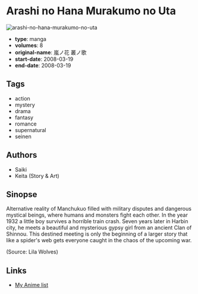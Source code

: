 # Arashi no Hana Murakumo no Uta

![arashi-no-hana-murakumo-no-uta](https://cdn.myanimelist.net/images/manga/1/164359.jpg)

-   **type**: manga
-   **volumes**: 8
-   **original-name**: 嵐ノ花 叢ノ歌
-   **start-date**: 2008-03-19
-   **end-date**: 2008-03-19

## Tags

-   action
-   mystery
-   drama
-   fantasy
-   romance
-   supernatural
-   seinen

## Authors

-   Saiki
-   Keita (Story & Art)

## Sinopse

Alternative reality of Manchukuo filled with military disputes and dangerous mystical beings, where humans and monsters fight each other. In the year 1932 a little boy survives a horrible train crash. Seven years later in Harbin city, he meets a beautiful and mysterious gypsy girl from an ancient Clan of Shinnou. This destined meeting is only the beginning of a larger story that like a spider's web gets everyone caught in the chaos of the upcoming war.

(Source: Lila Wolves)

## Links

-   [My Anime list](https://myanimelist.net/manga/25941/Arashi_no_Hana_Murakumo_no_Uta)
